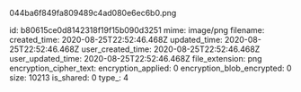 044ba6f849fa809489c4ad080e6ec6b0.png

id: b80615ce0d8142318f19f15b090d3251
mime: image/png
filename: 
created_time: 2020-08-25T22:52:46.468Z
updated_time: 2020-08-25T22:52:46.468Z
user_created_time: 2020-08-25T22:52:46.468Z
user_updated_time: 2020-08-25T22:52:46.468Z
file_extension: png
encryption_cipher_text: 
encryption_applied: 0
encryption_blob_encrypted: 0
size: 10213
is_shared: 0
type_: 4